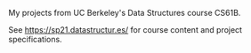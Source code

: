 My projects from UC Berkeley's Data Structures course CS61B.

See https://sp21.datastructur.es/ for course content and project specifications.
